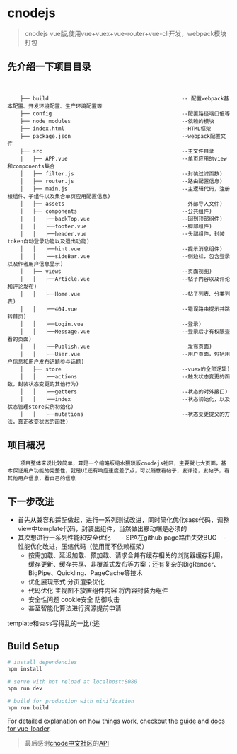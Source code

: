 # cnodejs

> cnodejs vue版,使用vue+vuex+vue-router+vue-cli开发，webpack模块打包

 
## 先介绍一下项目目录  
    
```
    ├── build                                          -- 配置webpack基本配置、开发环境配置、生产环境配置等
    ├── config                                         --配置路径端口值等
    ├── node_modules                                   --依赖的模块
    ├── index.html                                     --HTML框架
    ├── package.json                                   --webpack配置文件
    ├── src                                            --主文件目录
    │   ├── APP.vue                                    --单页应用的view和components集合
    │   ├── filter.js                                  --封装过滤函数)
    │   ├── router.js                                  --路由配置信息)
    │   ├── main.js                                    --主逻辑代码，注册根组件、子组件以及集合单页应用配置信息)
    │   ├── assets                                     --外部导入文件)
    │   ├── components                                 --公共组件)
    │   │   ├──backTop.vue                             --回到顶部组件)
    │   │   ├──footer.vue                              --脚部组件)
    │   │   ├──header.vue                              --头部组件，封装token自动登录功能以及退出功能)
    │   │   ├──hint.vue                                --提示消息组件)
    │   │   ├──sideBar.vue                             --侧边栏，包含登录以及作者用户信息显示)
    │   ├── views                                      --页面视图)
    │   │   ├──Article.vue                             --帖子内容以及评论和评论发布)
    │   │   ├──Home.vue                                --帖子列表、分类列表)
    │   │   ├──404.vue                                 --错误路由提示并跳转首页)
    │   │   ├──Login.vue                               --登录)
    │   │   ├──Message.vue                             --登录后才有权限查看的页面)
    │   │   ├──Publish.vue                             --发布页面)
    │   │   ├──User.vue                                --用户页面，包括用户信息和用户发布话题参与话题)
    │   ├── store                                      --vuex的全部逻辑)
    │   │   ├──actions                                 --触发状态变更的函数，封装状态变更的其他行为)
    │   │   ├──getters                                 --状态的对外接口)
    │   │   ├──index                                   --状态初始化，以及状态管理store实例初始化)
    │   │   ├──mutations                               --状态变更提交的方法，真正改变状态的函数)
``` 

  
## 项目概况  
```
    项目整体来说比较简单，算是一个缩略版缩水猥琐版cnodejs社区，主要就七大页面，基本保证用户功能的完整性，就是UI还有响应速度差了点，可以随意看帖子，发评论，发帖子，看其他用户信息，看自己的信息
```

  
## 下一步改进

- 首先从兼容和适配做起，进行一系列测试改进，同时简化优化sass代码，调整view中template代码，封装出组件，当然做出移动端是必须的  
- 其次想进行一系列性能和安全优化  
    - SPA在github page路由失效BUG
    - 性能优化改进，压缩代码（使用而不依赖框架）  
    - 按需加载、延迟加载、预加载、请求合并有缓存相关的浏览器缓存利用，缓存更新、缓存共享、非覆盖式发布等方案；还有复杂的BigRender、BigPipe、Quickling、PageCache等技术  
    - 优化展现形式  分页渲染优化  
    - 代码优化  主视图不放置组件内容  将内容封装为组件  
    - 安全性问题  cookie安全  防御攻击  
    - 甚至智能化算法进行资源提前申请  

template和sass写得乱的一比(:逃

    
## Build Setup

``` bash
# install dependencies
npm install

# serve with hot reload at localhost:8080
npm run dev

# build for production with minification
npm run build
```

For detailed explanation on how things work, checkout the [guide](http://vuejs-templates.github.io/webpack/) and [docs for vue-loader](http://vuejs.github.io/vue-loader).

  
> 最后感谢[cnode中文社区](https://cnodejs.org "cnode中文社区主页")的[API](https://cnodejs.org/api "cnode中文社区API页面")
